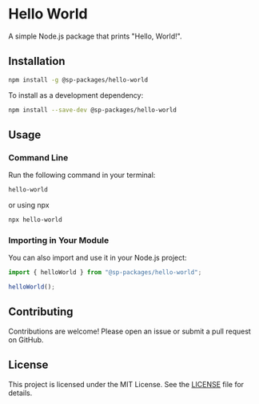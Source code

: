 # Hello World

A simple Node.js package that prints "Hello, World!".

## Installation

```sh
npm install -g @sp-packages/hello-world
```

To install as a development dependency:

```sh
npm install --save-dev @sp-packages/hello-world
```

## Usage

### Command Line

Run the following command in your terminal:

```sh
hello-world
```
or using npx
```sh
npx hello-world
```

### Importing in Your Module

You can also import and use it in your Node.js project:

```js
import { helloWorld } from "@sp-packages/hello-world";

helloWorld();
```

## Contributing

Contributions are welcome! Please open an issue or submit a pull request on GitHub.

## License

This project is licensed under the MIT License. See the [LICENSE](LICENSE) file for details.

